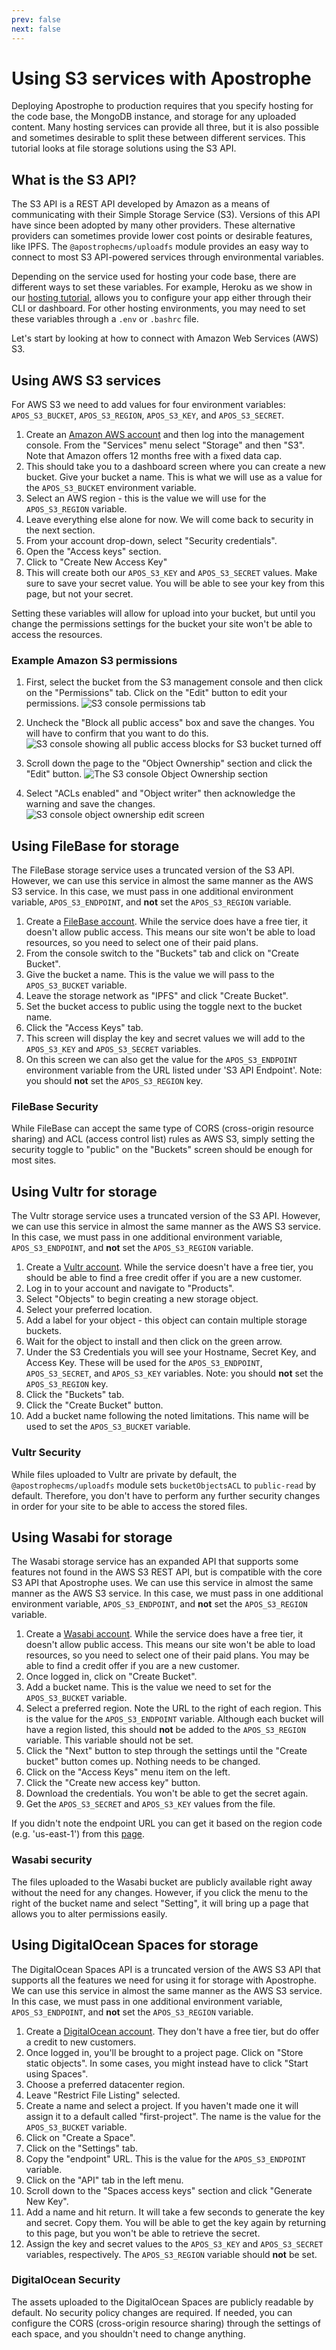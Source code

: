 ```yaml
---
prev: false
next: false
---
```

# Using S3 services with Apostrophe

Deploying Apostrophe to production requires that you specify hosting for the code base, the MongoDB instance, and storage for any uploaded content. Many hosting services can provide all three, but it is also possible and sometimes desirable to split these between different services. This tutorial looks at file storage solutions using the S3 API.

## What is the S3 API?
The S3 API  is a REST API developed by Amazon as a means of communicating with their Simple Storage Service (S3). Versions of this API have since been adopted by many other providers. These alternative providers can sometimes provide lower cost points or desirable features, like IPFS. The `@apostrophecms/uploadfs` module provides an easy way to connect to most S3 API-powered services through environmental variables.

 Depending on the service used for hosting your code base, there are different ways to set these variables. For example, Heroku as we show in our [hosting tutorial](./deploying-to-heroku.md), allows you to configure your app either through their CLI or dashboard. For other hosting environments, you may need to set these variables through a `.env` or `.bashrc` file.

Let's start by looking at how to connect with Amazon Web Services (AWS) S3.

## Using AWS S3 services

For AWS S3 we need to add values for four environment variables: `APOS_S3_BUCKET`, `APOS_S3_REGION`, `APOS_S3_KEY`, and `APOS_S3_SECRET`.

1) Create an [Amazon AWS account](https://aws.amazon.com/pm/serv-s3/) and then log into the management console. From the "Services" menu select "Storage" and then "S3". Note that Amazon offers 12 months free with a fixed data cap.
2) This should take you to a dashboard screen where you can create a new bucket. Give your bucket a name. This is what we will use as a value for the `APOS_S3_BUCKET` environment variable.
3) Select an AWS region - this is the value we will use for the `APOS_S3_REGION` variable.
4) Leave everything else alone for now. We will come back to security in the next section.
5) From your account drop-down, select "Security credentials".
6) Open the "Access keys" section.
7) Click to "Create New Access Key"
8) This will create both our `APOS_S3_KEY` and `APOS_S3_SECRET` values. Make sure to save your secret value. You will be able to see your key from this page, but not your secret.

Setting these variables will allow for upload into your bucket, but until you change the permissions settings for the bucket your site won't be able to access the resources.

### Example Amazon S3 permissions

1) First, select the bucket from the S3 management console and then click on the "Permissions" tab. Click on the "Edit" button to edit your permissions.
![S3 console permissions tab](../images/s3-permissions-tab.png)

2) Uncheck the "Block all public access" box and save the changes. You will have to confirm that you want to do this.
![S3 console showing all public access blocks for S3 bucket turned off](../images/s3-public-permissions.png)

3) Scroll down the page to the "Object Ownership" section and click the "Edit" button.
![The S3 console Object Ownership section](../images/s3-object-ownership.png)

4) Select "ACLs enabled" and "Object writer" then acknowledge the warning and save the changes.
![S3 console object ownership edit screen](../images/s3-object-permission.png)

## Using FileBase for storage

The FileBase storage service uses a truncated version of the S3 API. However, we can use this service in almost the same manner as the AWS S3 service. In this case, we must pass in one additional environment variable, `APOS_S3_ENDPOINT`, and **not** set the `APOS_S3_REGION` variable.

1) Create a [FileBase account](https://filebase.com/). While the service does have a free tier, it doesn't allow public access. This means our site won't be able to load resources, so you need to select one of their paid plans.
2) From the console switch to the "Buckets" tab and click on "Create Bucket".
3) Give the bucket a name. This is the value we will pass to the `APOS_S3_BUCKET` variable.
4) Leave the storage network as "IPFS" and click "Create Bucket".
5) Set the bucket access to public using the toggle next to the bucket name.
6) Click the "Access Keys" tab.
7) This screen will display the key and secret values we will add to the `APOS_S3_KEY` and `APOS_S3_SECRET` variables.
8) On this screen we can also get the value for the `APOS_S3_ENDPOINT` environment variable from the URL listed under 'S3 API Endpoint'. Note: you should **not** set the `APOS_S3_REGION` key.

### FileBase Security
While FileBase can accept the same type of CORS (cross-origin resource sharing) and ACL (access control list) rules as AWS S3, simply setting the security toggle to "public" on the "Buckets" screen should be enough for most sites.

## Using Vultr for storage

The Vultr storage service uses a truncated version of the S3 API. However, we can use this service in almost the same manner as the AWS S3 service. In this case, we must pass in one additional environment variable, `APOS_S3_ENDPOINT`, and **not** set the `APOS_S3_REGION` variable.

1) Create a [Vultr account](https://www.vultr.com/). While the service doesn't have a free tier, you should be able to find a free credit offer if you are a new customer.
2) Log in to your account and navigate to "Products".
3) Select "Objects" to begin creating a new storage object.
4) Select your preferred location. 
5) Add a label for your object - this object can contain multiple storage buckets.
6) Wait for the object to install and then click on the green arrow.
7) Under the S3 Credentials you will see your Hostname, Secret Key, and Access Key. These will be used for the `APOS_S3_ENDPOINT`, `APOS_S3_SECRET`, and `APOS_S3_KEY` variables. Note: you should **not** set the `APOS_S3_REGION` key.
8) Click the "Buckets" tab.
9) Click the "Create Bucket" button.
10) Add a bucket name following the noted limitations. This name will be used to set the `APOS_S3_BUCKET` variable.

### Vultr Security
While files uploaded to Vultr are private by default, the `@apostrophecms/uploadfs` module sets `bucketObjectsACL` to `public-read` by default. Therefore, you don't have to perform any further security changes in order for your site to be able to access the stored files.

## Using Wasabi for storage

The Wasabi storage service has an expanded API that supports some features not found in the AWS S3 REST API, but is compatible with the core S3 API that Apostrophe uses. We can use this service in almost the same manner as the AWS S3 service. In this case, we must pass in one additional environment variable, `APOS_S3_ENDPOINT`, and **not** set the `APOS_S3_REGION` variable.

1) Create a [Wasabi account](https://www.wasabi.com/).  While the service does have a free tier, it doesn't allow public access. This means our site won't be able to load resources, so you need to select one of their paid plans. You may be able to find a credit offer if you are a new customer.
2) Once logged in, click on "Create Bucket".
3) Add a bucket name. This is the value we need to set for the `APOS_S3_BUCKET` variable.
4) Select a preferred region. Note the URL to the right of each region. This is the value for the `APOS_S3_ENDPOINT` variable. Although each bucket will have a region listed, this should **not** be added to the `APOS_S3_REGION` variable. This variable should not be set.
5) Click the "Next" button to step through the settings until the "Create bucket" button comes up. Nothing needs to be changed.
6) Click on the "Access Keys" menu item on the left.
7) Click the "Create new access key" button.
8) Download the credentials. You won't be able to get the secret again.
9) Get the `APOS_S3_SECRET` and `APOS_S3_KEY` values from the file.

If you didn't note the endpoint URL you can get it based on the region code (e.g. 'us-east-1') from this [page](https://wasabi-support.zendesk.com/hc/en-us/articles/360015106031-What-are-the-service-URLs-for-Wasabi-s-different-storage-regions-).

### Wasabi security
The files uploaded to the Wasabi bucket are publicly available right away without the need for any changes. However, if you click the menu to the right of the bucket name and select "Setting", it will bring up a page that allows you to alter permissions easily.

## Using DigitalOcean Spaces for storage

The DigitalOcean Spaces API is a truncated version of the AWS S3 API that supports all the features we need for using it for storage with Apostrophe. We can use this service in almost the same manner as the AWS S3 service. In this case, we must pass in one additional environment variable, `APOS_S3_ENDPOINT`, and **not** set the `APOS_S3_REGION` variable.

1) Create a [DigitalOcean account](https://www.digitalocean.com/). They don't have a free tier, but do offer a credit to new customers.
2) Once logged in, you'll be brought to a project page. Click on "Store static objects". In some cases, you might instead have to click "Start using Spaces".
3) Choose a preferred datacenter region.
4) Leave "Restrict File Listing" selected.
5) Create a name and select a project. If you haven't made one it will assign it to a default called "first-project". The name is the value for the `APOS_S3_BUCKET` variable.
6) Click on "Create a Space".
7) Click on the "Settings" tab.
8) Copy the "endpoint" URL. This is the value for the `APOS_S3_ENDPOINT` variable.
9) Click on the "API" tab in the left menu.
10) Scroll down to the "Spaces access keys" section and click "Generate New Key".
11) Add a name and hit return. It will take a few seconds to generate the key and secret. Copy them. You will be able to get the key again by returning to this page, but you won't be able to retrieve the secret.
12) Assign the key and secret values to the `APOS_S3_KEY` and `APOS_S3_SECRET` variables, respectively. The `APOS_S3_REGION` variable should **not** be set.

### DigitalOcean Security
The assets uploaded to the DigitalOcean Spaces are publicly readable by default. No security policy changes are required. If needed, you can configure the CORS (cross-origin resource sharing) through the settings of each space, and you shouldn't need to change anything.